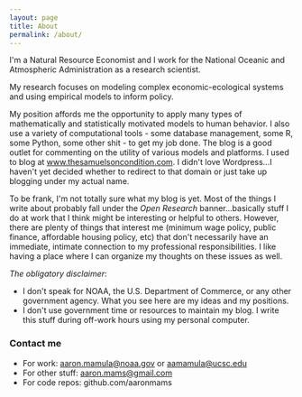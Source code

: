 ```yaml
---
layout: page
title: About
permalink: /about/
---
```


I'm a Natural Resource Economist and I work for the National Oceanic and Atmospheric Administration as a research scientist.

My research focuses on modeling complex economic-ecological systems and using empirical models to inform policy.  

My position affords me the opportunity to apply many types of mathematically and statistically motivated models to human behavior.  I also use a variety of computational tools - some database management, some R, some Python, some other shit - to get my job done. The blog is a good outlet for commenting on the utility of various models and platforms.  I used to blog at www.thesamuelsoncondition.com.  I didn't love Wordpress...I haven't yet decided whether to redirect to that domain or just take up blogging under my actual name.

To be frank, I'm not totally sure what my blog is yet.  Most of the things I write about probably fall under the <em>Open Research</em> banner...basically stuff I do at work that I think might be interesting or helpful to others.  However, there are plenty of things that interest me (minimum wage policy, public finance, affordable housing policy, etc) that don't necessarily have an immediate, intimate connection to my professional responsibilities.  I like having a place where I can organize my thoughts on these issues as well.  

<em>The obligatory disclaimer</em>: 

* I don't speak for NOAA, the U.S. Department of Commerce, or any other government agency.  What you see here are my ideas and my positions.
* I don't use government time or resources to maintain my blog.  I write this stuff during off-work hours using my personal computer. 

### Contact me

* For work: aaron.mamula@noaa.gov or aamamula@ucsc.edu
* For other stuff: aaron.mams@gmail.com
* For code repos: github.com/aaronmams
